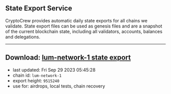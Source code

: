 ## State Export Service
CryptoCrew provides automatic daily state exports for all chains we validate. State export files can be used as genesis files and are a snapshot of the current blockchain state, including all validators, accounts, balances and delegations.

---
**Download: [lum-network-1 state export](https://dl.ccvalidators.com/SERVICE/lumnetwork/lum-network-1_export_9515240.json)**
---

- last updated: Fri Sep 29 2023 05:45:28
- chain id: `lum-network-1`
- export height: `9515240`
- use for: airdrops, local tests, chain recovery
